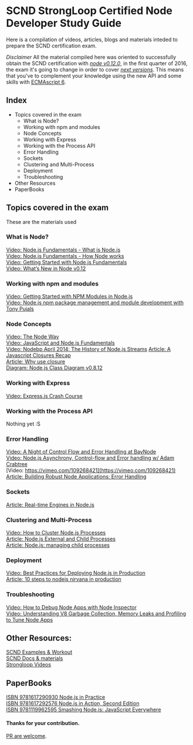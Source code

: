 # SCND StrongLoop Certified Node Developer Study Guide

Here is a compilation of videos, articles, blogs and materials inteded to prepare the SCND certification exam.

*Disclaimer* All the material compiled here was oriented to successfully obtain the SCND certification with [*node v0.12.0*](https://nodejs.org/docs/latest-v0.12.x/api/), in the first quarter of 2016, the exam it's going to change in order to cover [*next versions*](https://nodejs.org/dist/latest-v4.x/docs/api/). This means that you've to complement your knowledge using the new API and some skills with [ECMAscript 6](http://www.ecma-international.org/publications/standards/Ecma-262.htm).

## Index

* Topics covered in the exam
   * What is Node?
   * Working with npm and modules
   * Node Concepts
   * Working with Express
   * Working with the Process API
   * Error Handling
   * Sockets
   * Clustering and Multi-Process
   * Deployment
   * Troubleshooting
* Other Resources
* PaperBooks

## Topics covered in the exam

These are the materials used 

### What is Node?
[Video: Node.js Fundamentals - What is Node.js](https://vimeo.com/74746627)    
[Video: Node.js Fundamentals - How Node works](https://vimeo.com/76557798)    
[Video: Getting Started with Node.js Fundamentals](https://vimeo.com/121712131)    
[Video: What’s New in Node v0.12](https://vimeo.com/82734921)    

### Working with npm and modules
[Video: Getting Started with NPM Modules in Node.js](https://vimeo.com/124991995)    
[Video: Node.js npm package management and module development with Tony Pujals](https://vimeo.com/88470099)    

### Node Concepts

[Video: The Node Way](https://vimeo.com/117398512)    
[Video: JavaScript and Node.js Fundamentals](https://vimeo.com/129487959)    
[Video: Nodebp April 2014: The History of Node.js Streams](https://www.youtube.com/watch?v=g5ewQEuXjsQ)
[Article: A Javascript Closures Recap](http://vaneyckt.io/posts/a_javascript_closures_recap/)    
[Article: Why use closure](http://howtonode.org/why-use-closure)    
[Diagram: Node.js Class Diagram v0.8.12](https://github.com/shigeki/node-class-diagram)    

### Working with Express

[Video: Express.js Crash Course](https://vimeo.com/109292003)    

### Working with the Process API

Nothing yet :S    

### Error Handling

[Video: A Night of Control Flow and Error Handling at BayNode](https://vimeo.com/97133429)    
[Video: Node.js Asynchrony, Control-flow and Error handling w/ Adam Crabtree](https://vimeo.com/97132267)    
[Video: https://vimeo.com/109268421](https://vimeo.com/109268421)    
[Article: Building Robust Node Applications: Error Handling](https://strongloop.com/strongblog/robust-node-applications-error-handling/)    

### Sockets

[Article: Real-time Engines in Node.js](https://strongloop.com/strongblog/real-time-engines-in-node-js)    


### Clustering and Multi-Process

[Video: How to Cluster Node.js Processes](https://vimeo.com/77870958)    
[Article: Node.js External and Child Processes](http://www.graemeboy.com/node-child-processes)    
[Article: Node.js: managing child processes](http://krasimirtsonev.com/blog/article/Nodejs-managing-child-processes-starting-stopping-exec-spawn)    

### Deployment

[Video: Best Practices for Deploying Node.js in Production](https://vimeo.com/135700361)    
[Article: 10 steps to nodejs nirvana in production](http://qzaidi.github.io/2013/05/14/node-in-production/)    

### Troubleshooting

[Video: How to Debug Node Apps with Node Inspector](https://vimeo.com/77870960)    
[Video: Understanding V8 Garbage Collection, Memory Leaks and Profiling to Tune Node Apps](https://vimeo.com/117414656)    

## Other Resources:
[SCND Examples & Workout](https://github.com/wilk/node-certification "Node Certification")    
[SCND Docs & materials](https://github.com/rockbot/node-for-beginners "Node for Beginners")    
[Strongloop Videos](https://strongloop.com/node-js/videos)

## PaperBooks
[ISBN 9781617290930 Node.js in Practice](http://www.manning.com/young/)    
[ISBN 9781617292576 Node.js in Action, Second Edition](http://www.manning.com/cantelon2/)    
[ISBN 9781119962595 Smashing Node.js: JavaScript Everywhere](http://eu.wiley.com/WileyCDA/WileyTitle/productCd-1119962595.html)

#### Thanks for your contribution.
[PR are welcome](https://help.github.com/articles/using-pull-requests/).
